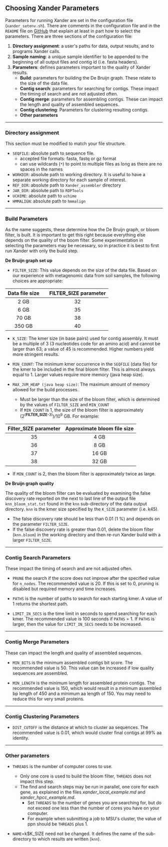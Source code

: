 ## Choosing Xander Parameters

Parameters for running Xander are set in the configuration file (`xander_setenv.sh`). There are comments in the configuration file and in the `README` file on [GitHub](https://github.com/rdpstaff/Xander_assembler) that explain at least in part how to select the parameters. There are three sections of the configuration file:

1. __Directory assignment__: a user's paths for data, output results, and to programs Xander calls. 
2. __Sample naming__: a unique sample identifier to be appended to the beginning of all output files and contig id (i.e. fasta headers).
3. __Parameters__: defines parameters important to the quality of Xander results. 
     * __Build__: parameters for building the De Bruijn graph. These relate to the size of the data file.
     * __Contig search__: parameters for searching for contigs. These impact the timing of search and are not adjusted often.
     * __Contig merge__: parameters for assembling contigs. These can impact the length and quality of assembled sequences.
     * __Contig clustering__: Parameters for clustering resulting contigs. 
     * __Other parameters__
--- 

### Directory assignment
This section must be modified to match your file structure.

* `SEQFILE`: absolute path to sequence file. 
    * accepted file formats: fasta, fastq or gz format
    * can use wildcards (`*`) to point to multiple files as long as there are no spaces in the names
* `WORKDIR`: absolute path to working directory. It is useful to have a separate working directory for each sample of interest.
* `REF_DIR`: absolute path to `Xander_assembler` directory
* `JAR_DIR`: absolute path to `RDPTools`
* `UCHIME`: absolute path to `uchime`
* `HMMALIGN`: absolute path to `hmmalign`

---

### Build Parameters

As the name suggests, these determine how the De Bruijn graph, or bloom filter, is built. It is important to get this right because everything else depends on the quality of the boom filter. Some experimentation in selecting the parameters may be necessary, so in practice it is best to first run Xander with only the build step.

__De Bruijn graph set up__

* `FILTER_SIZE`: This value depends on the size of the data file. Based on our experience with metagenomic data from soil samples, the following choices are appropriate:

| Data file size |       |FILTER_SIZE parameter |
| :------------: |  ---- | :------------------: |
|    2 GB        |       |         32           |
|    6 GB        |       |         35           |
|   70 GB        |       |         38           |
|  350 GB        |       |         40           |

* `K_SIZE`: The kmer size (in base pairs) used for contig assembly. It must be a multiple of 3 (3 nucleotides code for an amino acid) and cannot be larger than 63; a value of 45 is recommended. Higher numbers yield more stringent results.

* `MIN_COUNT`: The minimum kmer occurrence in the `SEQFILE` (data file) for the kmer to be included in the final bloom filter. This is almost always equal to 1. Larger values require more memory (java heap size).

* `MAX_JVM_HEAP (java heap size)`: The maximum amount of memory allowed for the build processes. 
   * Must be larger than the size of the bloom filter, which is determined by the values of `FILTER_SIZE` and `MIN_COUNT`
   * If `MIN_COUNT` is 1, the size of the bloom filter is approximately (2<sup>(**FILTER_SIZE**-3)</sup>)/10<sup>9</sup> GB. For example:

| Filter_SIZE parameter |Approximate bloom file size |
| :-----: | :-----------: |
|    35   |      4 GB     |
|    36   |      8 GB     |
|    37   |     16 GB     |
|    38   |     32 GB     |

  * If `MIN_COUNT` is 2, then the bloom filter is approximately twice as large. 

__De Bruijn graph quality__

The quality of the bloom filter can be evaluated by examining the false discovery rate reported on the next to last line of the output file `knn_bloom_stat.txt` found in the `knn` sub-directory of the data output directory. `knn` is the kmer size specified by the `K_SIZE` parameter (i.e. k45). 
* The false discovery rate should be less than 0.01 (1 %) and depends on the parameter `FILTER_SIZE`. 
* If the false discovery rate is greater than 0.01, delete the bloom filter (`knn.bloom`) in the working directory and then re-run Xander build with a larger `FILTER_SIZE`. 

---

### Contig Search Parameters
These impact the timing of search and are not adjusted often.

* `PRUNE` the search if the score does not improve after the specified value for  `n_nodes`. The recommended value is 20. If this is set to 0, pruning is disabled but required memory and time increases.

* `PATHS` is the number of paths to search for each starting kmer. A value of 1 returns the shortest path.

* `LIMIT_IN_SECS` is the time limit in seconds to spend searching for each kmer. The recommended value is 100 seconds if `PATHS` = 1. If `PATHS` is larger, then the value for `LIMIT_IN_SECS` needs to be increased.

---

### Contig Merge Parameters
These can impact the length and quality of assembled sequences.

* `MIN_BITS` is the minimum assembled contigs bit score. The recommended value is 50. This value can be increased if low quality sequences are assembled. 

* `MIN_LENGTH` is the minimum length for assembled protein contigs. The recommended value is 150, which would result in a minimum assembled bp length of 450 and a minimum aa length of 150. You may need to reduce this for very small proteins.

---

### Contig Clustering Parameters

* `DIST_CUTOFF` is the distance at which to cluster aa sequences. The recommended value is 0.01, which would cluster final contigs at 99% aa identity.

---

### Other parameters

* `THREADS` is the number of computer cores to use. 
  * Only one core is used to build the bloom filter, `THREADS` does not impact this step.
  * The find and search steps may be run in parallel, one core for each gene, as explained in the files *xander\_local\_example.md* and *xander\_hpcc\_example.md*. 
    * Set `THREADS` to the number of genes you are searching for, but do not exceed one less than the number of cores you have on your computer. 
    * For example when submitting a job to MSU's cluster, the value of ppn should be `THREADS` plus 1. 

* `NAME`=k$K_SIZE need not be changed. It defines the name of the sub-directory to which results are written (`knn`).
